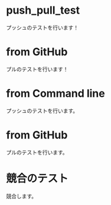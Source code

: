 # push_pull_test

プッシュのテストを行います！

# from GitHub

プルのテストを行います！

# from Command line

プッシュのテストを行います。

# from GitHub

プルのテストを行います。

# 競合のテスト

競合します。
